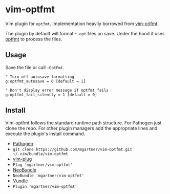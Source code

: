 # vim-optfmt

Vim plugin for `optfmt`. Implementation heavily borrowed from
[vim-crlfmt](https://github.com/irfansharif/vim-crlfmt).

The plugin by default will format `*.opt` files on save. Under the hood it uses
[optfmt](https://github.com/cockroachdb/cockroach/blob/master/pkg/sql/opt/optgen/cmd/optfmt/main.go)
to process the files.

## Usage

Save the file or call `:OptFmt`.

```vim
" Turn off autosave formatting
g:optfmt_autosave = 0 [default = 1]

" Don't display error message if optfmt fails
g:optfmt_fail_silently = 1 [default = 0]
```

## Install

Vim-optfmt follows the standard runtime path structure. For Pathogen just clone
the repo. For other plugin managers add the appropriate lines and execute the
plugin's install command.

*  [Pathogen](https://github.com/tpope/vim-pathogen)
  * `git clone https://github.com/mgartner/vim-optfmt.git ~/.vim/bundle/vim-optfmt`
*  [vim-plug](https://github.com/junegunn/vim-plug)
  * `Plug 'mgartner/vim-optfmt'`
*  [NeoBundle](https://github.com/Shougo/neobundle.vim)
  * `NeoBundle 'mgartner/vim-optfmt'`
*  [Vundle](https://github.com/gmarik/vundle)
  * `Plugin 'mgartner/vim-optfmt'`
